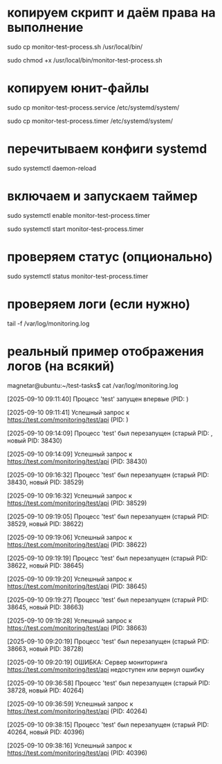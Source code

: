# копируем скрипт и даём права на выполнение
sudo cp monitor-test-process.sh /usr/local/bin/

sudo chmod +x /usr/local/bin/monitor-test-process.sh

# копируем юнит-файлы
sudo cp monitor-test-process.service /etc/systemd/system/

sudo cp monitor-test-process.timer /etc/systemd/system/

# перечитываем конфиги systemd
sudo systemctl daemon-reload

# включаем и запускаем таймер
sudo systemctl enable monitor-test-process.timer

sudo systemctl start monitor-test-process.timer

# проверяем статус (опционально)
sudo systemctl status monitor-test-process.timer

# проверяем логи (если нужно)
tail -f /var/log/monitoring.log

# реальный пример отображения логов (на всякий)
magnetar@ubuntu:~/test-tasks$ cat /var/log/monitoring.log 

[2025-09-10 09:11:40] Процесс 'test' запущен впервые (PID: )

[2025-09-10 09:11:41] Успешный запрос к https://test.com/monitoring/test/api (PID: )

[2025-09-10 09:14:09] Процесс 'test' был перезапущен (старый PID: , новый PID: 38430)

[2025-09-10 09:14:09] Успешный запрос к https://test.com/monitoring/test/api (PID: 38430)

[2025-09-10 09:16:32] Процесс 'test' был перезапущен (старый PID: 38430, новый PID: 38529)

[2025-09-10 09:16:32] Успешный запрос к https://test.com/monitoring/test/api (PID: 38529)

[2025-09-10 09:19:05] Процесс 'test' был перезапущен (старый PID: 38529, новый PID: 38622)

[2025-09-10 09:19:06] Успешный запрос к https://test.com/monitoring/test/api (PID: 38622)

[2025-09-10 09:19:19] Процесс 'test' был перезапущен (старый PID: 38622, новый PID: 38645)

[2025-09-10 09:19:20] Успешный запрос к https://test.com/monitoring/test/api (PID: 38645)

[2025-09-10 09:19:27] Процесс 'test' был перезапущен (старый PID: 38645, новый PID: 38663)

[2025-09-10 09:19:28] Успешный запрос к https://test.com/monitoring/test/api (PID: 38663)

[2025-09-10 09:20:19] Процесс 'test' был перезапущен (старый PID: 38663, новый PID: 38728)

[2025-09-10 09:20:19] ОШИБКА: Сервер мониторинга https://test.com/monitoring/test/api недоступен или вернул ошибку

[2025-09-10 09:36:58] Процесс 'test' был перезапущен (старый PID: 38728, новый PID: 40264)

[2025-09-10 09:36:59] Успешный запрос к https://test.com/monitoring/test/api (PID: 40264)

[2025-09-10 09:38:15] Процесс 'test' был перезапущен (старый PID: 40264, новый PID: 40396)

[2025-09-10 09:38:16] Успешный запрос к https://test.com/monitoring/test/api (PID: 40396)

